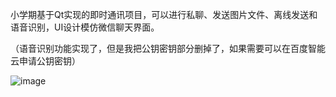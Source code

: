 小学期基于Qt实现的即时通讯项目，可以进行私聊、发送图片文件、离线发送和语音识别，UI设计模仿微信聊天界面。


（语音识别功能实现了，但是我把公钥密钥部分删掉了，如果需要可以在百度智能云申请公钥密钥）


![image](https://github.com/user-attachments/assets/83438c60-abf7-43c1-a0f8-0a92d746cf5f)

